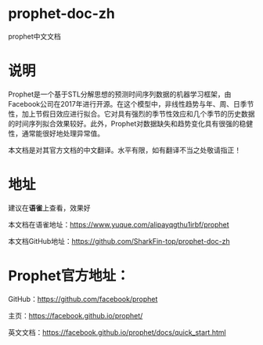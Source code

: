 # prophet-doc-zh
prophet中文文档


# 说明
Prophet是一个基于STL分解思想的预测时间序列数据的机器学习框架，由Facebook公司在2017年进行开源。在这个模型中，非线性趋势与年、周、日季节性，加上节假日效应进行拟合。它对具有强烈的季节性效应和几个季节的历史数据的时间序列拟合效果较好。此外，Prophet对数据缺失和趋势变化具有很强的稳健性，通常能很好地处理异常值。

本文档是对其官方文档的中文翻译。水平有限，如有翻译不当之处敬请指正！
# 地址
建议在**语雀**上查看，效果好

本文档在语雀地址：https://www.yuque.com/alipayqgthu1irbf/prophet

本文档GitHub地址：https://github.com/SharkFin-top/prophet-doc-zh
# Prophet官方地址：
GitHub：https://github.com/facebook/prophet

主页：https://facebook.github.io/prophet/

英文文档：https://facebook.github.io/prophet/docs/quick_start.html



